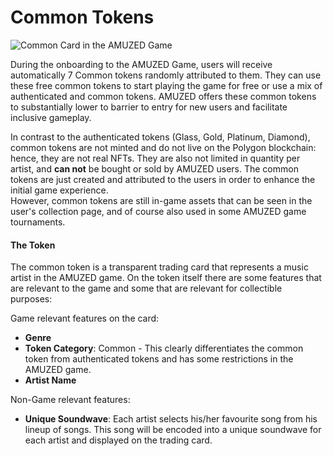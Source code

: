 # Common Tokens

![Common Card in the AMUZED Game](<../../.gitbook/assets/Card\_Explain\_Common (1).png>)

During the onboarding to the AMUZED Game, users will receive automatically 7 Common tokens randomly attributed to them. They can use these free common tokens to start playing the game for free or use a mix of authenticated and common tokens. AMUZED offers these common tokens to substantially lower to barrier to entry for new users and facilitate inclusive gameplay.&#x20;

In contrast to the authenticated tokens (Glass, Gold, Platinum, Diamond), common tokens are not minted and do not live on the Polygon blockchain: hence, they are not real NFTs. They are also not limited in quantity per artist, and **can not** be bought or sold by AMUZED users. The common tokens are just created and attributed to the users in order to enhance the initial game experience.\
However, common tokens are still in-game assets that can be seen in the user's collection page, and of course also used in some AMUZED game tournaments.&#x20;

#### **The Token**

The common token is a transparent trading card that represents a music artist in the AMUZED game. On the token itself there are some features that are relevant to the game and some that are relevant for collectible purposes:&#x20;

Game relevant features on the card:

* **Genre**
* **Token Category**: Common - This clearly differentiates the common token from authenticated tokens and has some restrictions in the AMUZED game.&#x20;
* **Artist Name**

Non-Game relevant features:&#x20;

* **Unique Soundwave**: Each artist selects his/her favourite song from his lineup of songs. This song will be encoded into a unique soundwave for each artist and displayed on the trading card.&#x20;
